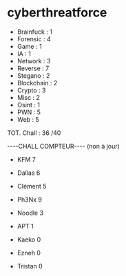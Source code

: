 # cyberthreatforce


* Brainfuck : 1
* Forensic : 4
* Game : 1
* IA : 1
* Network : 3
* Reverse : 7
* Stegano : 2 
* Blockchain : 2
* Crypto : 3
* Misc : 2
* Osint : 1
* PWN : 5
* Web : 5

TOT. Chall : 36 /40 


----CHALL COMPTEUR---- (non à jour)

* KFM 	7
* Dallas 	6
* Clément 5
* Ph3Nx   9
* Noodle 	3
* APT 	1

* Kaeko	0
* Ezneh	0
* Tristan	0
